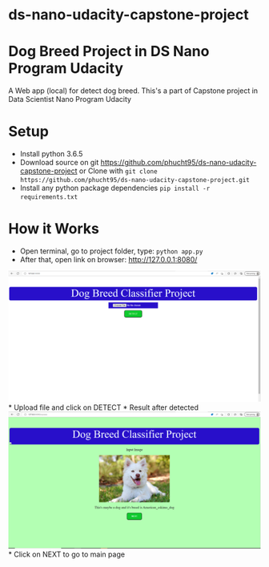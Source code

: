 # ds-nano-udacity-capstone-project
# Dog Breed Project in DS Nano Program Udacity
A Web app (local) for detect dog breed. This's a part of Capstone project in Data
Scientist Nano Program Udacity

# Setup
* Install python 3.6.5
* Download source on git https://github.com/phucht95/ds-nano-udacity-capstone-project
or Clone with ```git clone https://github.com/phucht95/ds-nano-udacity-capstone-project.git```
* Install any python package dependencies ```pip install -r requirements.txt```


# How it Works
* Open terminal, go to project folder, type: ```python app.py``` 
* After that, open link on browser: http://127.0.0.1:8080/
<img src="images/Capture1.PNG">
* Upload file and click on DETECT
* Result after detected
<img src="images/Capture2.PNG">
* Click on NEXT to go to main page
